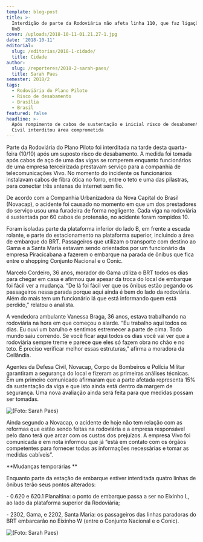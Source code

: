 ```yaml
---
template: blog-post
title: >-
  Interdição de parte da Rodoviária não afeta linha 110, que faz ligação com a
  UnB
cover: /uploads/2018-10-11-01.21.27-1.jpg
date: '2018-10-11'
editorial:
  slug: /editorias/2018-1-cidade/
  title: Cidade
author:
  slug: /reporteres/2018-2-sarah-paes/
  title: Sarah Paes
semester: 2018/2
tags:
  - Rodoviária do Plano Piloto
  - Risco de desabamento
  - Brasília
  - Brasil
featured: false
headline: >-
  Após rompimento de cabos de sustentação e inicial risco de desabamento, Defesa
  Civil interditou área comprometida
---
```

Parte da Rodoviária do Plano Piloto foi interditada na tarde desta quarta-feira (10/10) após um suposto risco de desabamento. A medida foi tomada após cabos de aço de uma das vigas se romperem enquanto funcionários de uma empresa terceirizada prestavam serviço para a companhia de telecomunicações Vivo. No momento do incidente os funcionários instalavam cabos de fibra ótica no forro, entre o teto e uma das pilastras, para conectar três antenas de internet sem fio. 

De acordo com a Companhia Urbanizadora da Nova Capital do Brasil (Novacap), o acidente foi causado no momento em que um dos prestadores do serviço usou uma furadeira de forma negligente. Cada viga na rodoviária é sustentada por 60 cabos de protensão, no acidente foram rompidos 10. 

Foram isoladas parte da plataforma inferior do lado B, em frente a escada rolante, e parte do estacionamento na plataforma superior, incluindo a área de embarque do BRT. Passageiros que utilizam o transporte com destino ao Gama e a Santa Maria estavam sendo orientados por um funcionário da empresa Piracicabana a fazerem o embarque na parada de ônibus que fica entre o shopping Conjunto Nacional e o Conic.

Marcelo Cordeiro, 36 anos, morador do Gama utiliza o BRT todos os dias para chegar em casa e afirmou que apesar da troca do local de embarque foi fácil ver a mudança. “De lá foi fácil ver que os ônibus estão pegando os passageiros nessa parada porque aqui ainda é bem do lado da rodoviária. Além do mais tem um funcionário lá que está informando quem está perdido,” relatou o analista.

A vendedora ambulante Vanessa Braga, 36 anos, estava trabalhando na rodoviária na hora em que começou o alarde. “Eu trabalho aqui todos os dias. Eu ouvi um barulho e sentimos estremecer a parte de cima. Todo mundo saiu correndo. Se você ficar aqui todos os dias você vai ver que a rodoviária sempre treme e parece que eles só fazem obra no chão e no teto. É preciso verificar melhor essas estruturas,” afirma a moradora da Ceilândia. 

Agentes da Defesa Civil, Novacap, Corpo de Bombeiros e Polícia Militar garantiram a segurança do local e fizeram as primeiras análises técnicas. Em um primeiro comunicado afirmaram que a parte afetada representa 15% da sustentação da viga e que isto ainda está dentro da margem de segurança. Uma nova avaliação ainda será feita para que medidas possam ser tomadas.

![(Foto: Sarah Paes)](/uploads/2018-10-11-01.21.26-1.jpg)

Ainda segundo a Novacap, o acidente de hoje não tem relação com as reformas que estão sendo feitas na rodoviária e a empresa responsável pelo dano terá que arcar com os custos dos prejuízos. A empresa Vivo foi comunicada e em nota informou que já “está em contato com os órgãos competentes para fornecer todas as informações necessárias e tomar as medidas cabíveis”.

**Mudanças temporárias
**

Enquanto parte da estação de embarque estiver interditada quatro linhas de ônibus terão seus pontos alterados:

\- 0.620 e 620.1 Planaltina: o ponto de embarque passa a ser no Eixinho L, ao lado da plataforma superior da Rodoviária; 

\- 2302, Gama, e 2202, Santa Maria: os passageiros das linhas paradoras do BRT embarcarão no Eixinho W (entre o Conjunto Nacional e o Conic).

![(Foto: Sarah Paes)](/uploads/2018-10-11-01.21.23-1.jpg)
